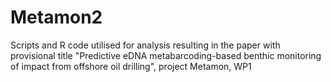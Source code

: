 # Metamon2
Scripts and R code utilised for analysis resulting in the paper with provisional title "Predictive eDNA metabarcoding-based benthic monitoring of impact from  offshore oil drilling", project Metamon, WP1
